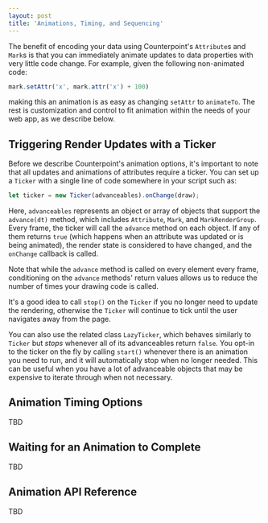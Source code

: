 ```yaml
---
layout: post
title: 'Animations, Timing, and Sequencing'
---
```


The benefit of encoding your data using Counterpoint's `Attribute`s and `Mark`s
is that you can immediately animate updates to data properties with very little
code change. For example, given the following non-animated code:

```javascript
mark.setAttr('x', mark.attr('x') + 100)
```

making this an animation is as easy as changing `setAttr` to `animateTo`. The
rest is customization and control to fit animation within the needs of
your web app, as we describe below.

## Triggering Render Updates with a Ticker

Before we describe Counterpoint's animation options, it's important to note that
all updates and animations of attributes require a ticker. You can set up a
`Ticker` with a single line of code somewhere in your script such as:

```javascript
let ticker = new Ticker(advanceables).onChange(draw);
```

Here, `advanceables` represents an object or array of objects that support the
`advance(dt)` method, which includes `Attribute`, `Mark`, and `MarkRenderGroup`.
Every frame, the ticker will call the `advance` method on each object. If any
of them returns `true` (which happens when an attribute was updated or is being
animated), the render state is considered to have changed, and the `onChange` 
callback is called.

Note that while the `advance` method is called on every element every frame,
conditioning on the `advance` methods' return values allows us to reduce the
number of times your drawing code is called.

It's a good idea to call `stop()` on the `Ticker` if you no longer need to
update the rendering, otherwise the `Ticker` will continue to tick until the user
navigates away from the page.

You can also use the related class `LazyTicker`, which behaves similarly to
`Ticker` but *stops* whenever all of its advanceables return `false`. You 
opt-in to the ticker on the fly by calling `start()` whenever there is an
animation you need to run, and it will automatically stop when no longer needed.
This can be useful when you have a lot of advanceable objects that may be
expensive to iterate through when not necessary.

## Animation Timing Options

TBD

## Waiting for an Animation to Complete

TBD

## Animation API Reference

TBD